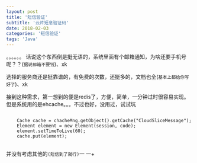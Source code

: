 ```yaml
---
layout: post
title: '短信验证'
subtitle: '云片短息验证码'
date: 2018-02-03
categories: '短信验证'
tags: 'Java'
---
```

。。。。。。 话说这个东西倒是挺无语的，系统里面有个邮箱通知，为啥还要手机号呢？？(`据说邮箱不要钱`)、xk

选择的服务商还是挺靠谱的，有免费的次数，还挺多的，文档也全(`基本上都给你写好了`)、xk

接到这种需求，第一想到的便是redis了，方便，简单，一分钟过时很容易实现。但是系统用的是ehcache。。。不过也好，没用过，试试坑

<pre>
<code class="lang-java">
	Cache cache = chacheMng.getObject().getCache("CloudSliceMessage");
	Element element = new Element(session, code);
	element.setTimeToLive(60);
	cache.put(element);
</code>
</pre>

并没有考虑其他的`(短信到了就行)`一 一+

